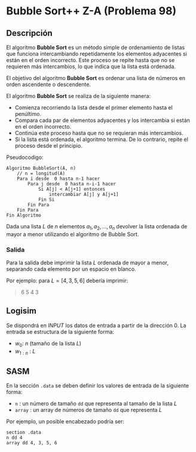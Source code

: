 # Bubble Sort++ Z-A (Problema 98)

## Descripción

El algoritmo $\textbf{Bubble Sort}$ es un método simple de ordenamiento de listas que funciona intercambiando repetidamente los elementos adyacentes si están en el orden incorrecto. Este proceso se repite hasta que no se requieren más intercambios, lo que indica que la lista está ordenada.


El objetivo del algoritmo $\textbf{Bubble Sort}$ es ordenar una lista de números en orden ascendente o descendente.

El algoritmo $\textbf{Bubble Sort}$ se realiza de la siguiente manera:

*  Comienza recorriendo la lista desde el primer elemento hasta el penúltimo.
* Compara cada par de elementos adyacentes y los intercambia si están en el orden incorrecto.
* Continúa este proceso hasta que no se requieran más intercambios.
* Si la lista está ordenada, el algoritmo termina. De lo contrario, repite el proceso desde el principio.

Pseudocodigo:
```
Algoritmo BubbleSort(A, n)
    // n = longitud(A)
    Para i desde  0 hasta n-1 hacer
        Para j desde  0 hasta n-i-1 hacer
            Si A[j] < A[j+1] entonces
                intercambiar A[j] y A[j+1]
            Fin Si
        Fin Para
    Fin Para
Fin Algoritmo
```

Dada una lista $L$ de $n$ elementos $a_1,a_2,...,a_n$ devolver la lista ordenada de mayor a menor utilizando el algoritmo de Bubble Sort.

### Salida

Para la salida debe imprimir la lista $L$ ordenada de mayor a menor, separando cada elemento por un espacio en blanco.

Por ejemplo: para $L = [4, 3, 5, 6]$ debería imprimir:

> 6 5 4 3

## Logisim

Se dispondrá en *INPUT* los datos de entrada a partir de la dirección $0$. La entrada se estructura de la siguiente forma:

- $w_0$: $n$ (tamaño de la lista $L$)
- $w_{1:n}$ : $L$

## SASM

En la sección `.data` se deben definir los valores de entrada de la siguiente forma:

- `n` : un número de tamaño `dd` que representa al tamaño de la lista $L$
- `array` : un array de números de tamaño `dd` que representa $L$

Por ejemplo, un posible encabezado podría ser:

```
section .data
n dd 4
array dd 4, 3, 5, 6
```
